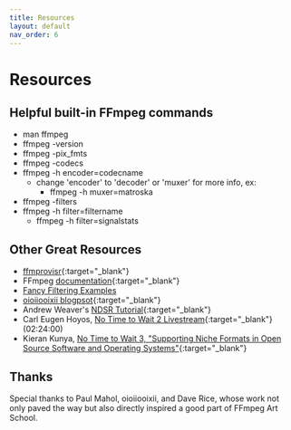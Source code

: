 ```yaml
---
title: Resources
layout: default
nav_order: 6
---
```


# Resources

## Helpful built-in FFmpeg commands
* man ffmpeg
* ffmpeg -version
* ffmpeg -pix_fmts
* ffmpeg -codecs
* ffmpeg -h encoder=codecname
    * change 'encoder' to 'decoder' or 'muxer' for more info, ex:
      * ffmpeg -h muxer=matroska
* ffmpeg -filters
* ffmpeg -h filter=filtername
  * ffmpeg -h filter=signalstats

## Other Great Resources
* [ffmprovisr](https://amiaopensource.github.io/ffmprovisr/){:target="\_blank"}
* FFmpeg [documentation](https://www.ffmpeg.org/ffmpeg.html){:target="\_blank"}
* [Fancy Filtering Examples](https://trac.ffmpeg.org/wiki/FancyFilteringExamples)
* [oioiiooixii blogpsot](https://oioiiooixiii.blogspot.com/){:target="\_blank"}
* Andrew Weaver's [NDSR Tutorial](https://ndsr.americanarchive.org/2017/05/01/resident-webinar-recording-roundup/){:target="\_blank"}
* Carl Eugen Hoyos, [No Time to Wait 2 Livestream](https://www.youtube.com/watch?v=zHnvAM_CHUQ){:target="\_blank"} (02:24:00)
* Kieran Kunya, [No Time to Wait 3, "Supporting Niche Formats in Open Source Software and Operating Systems"](https://www.youtube.com/watch?v=oXvmbt_9X1s&list=PLb-Zj-nXPS3JzNRX1VcfMDa66l3saTYZg&index=8){:target="\_blank"}

## Thanks
Special thanks to Paul Mahol, oioiiooixii, and Dave Rice, whose work not only paved the way but also directly inspired a good part of FFmpeg Art School.
